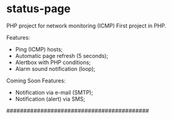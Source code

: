# status-page
PHP project for network monitoring (ICMP)
First project in PHP.

Features:
- Ping (ICMP) hosts;
- Automatic page refresh (5 seconds);
- Alertbox with PHP conditions;
- Alarm sound notification (loop);

Coming Soon Features:
- Notification via e-mail (SMTP);
- Notification (alert) via SMS;

##########################################

